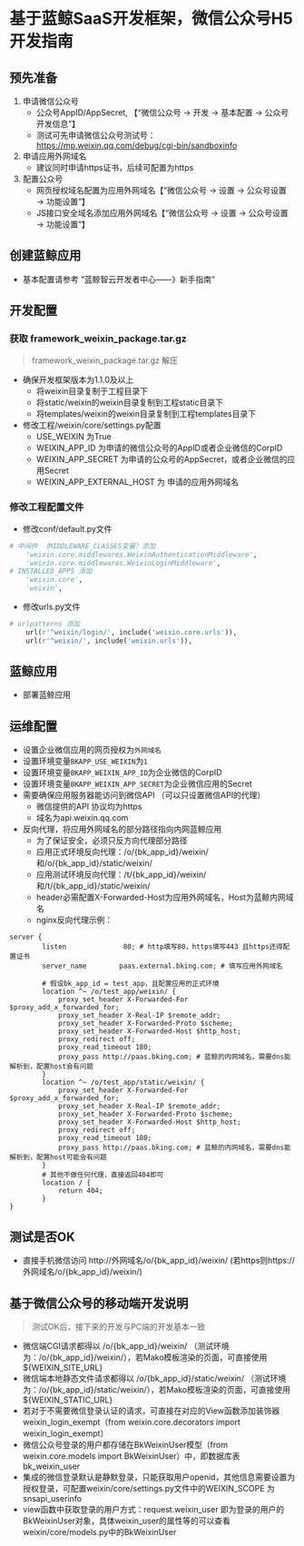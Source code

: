 # 基于蓝鲸SaaS开发框架，微信公众号H5开发指南
## 预先准备
1. 申请微信公众号
    - 公众号AppID/AppSecret, 【“微信公众号 → 开发 → 基本配置 → 公众号开发信息”】
    - 测试可先申请微信公众号测试号：https://mp.weixin.qq.com/debug/cgi-bin/sandboxinfo
2. 申请应用外网域名
    - 建议同时申请https证书，后续可配置为https
3. 配置公众号
    - 网页授权域名配置为应用外网域名【“微信公众号 → 设置 → 公众号设置 → 功能设置”】
    - JS接口安全域名添加应用外网域名【“微信公众号 → 设置 → 公众号设置 → 功能设置”】
## 创建蓝鲸应用
* 基本配置请参考 “蓝鲸智云开发者中心——》新手指南”
## 开发配置
### 获取 framework_weixin_package.tar.gz
> framework_weixin_package.tar.gz 解压
* 确保开发框架版本为1.1.0及以上
    - 将weixin目录复制于工程目录下
    - 将static/weixin的weixin目录复制到工程static目录下
    - 将templates/weixin的weixin目录复制到工程templates目录下
* 修改工程/weixin/core/settings.py配置
    - USE_WEIXIN 为True
    - WEIXIN_APP_ID 为申请的微信公众号的AppID或者企业微信的CorpID
    - WEIXIN_APP_SECRET 为申请的公众号的AppSecret，或者企业微信的应用Secret
    - WEIXIN_APP_EXTERNAL_HOST 为 申请的应用外网域名
### 修改工程配置文件
* 修改conf/default.py文件
```python
# 中间件 （MIDDLEWARE_CLASSES变量）添加
    'weixin.core.middlewares.WeixinAuthenticationMiddleware',
    'weixin.core.middlewares.WeixinLoginMiddleware',
# INSTALLED_APPS 添加
    'weixin.core',
    'weixin',
```
* 修改urls.py文件
```python
# urlpatterns 添加
    url(r'^weixin/login/', include('weixin.core.urls')),
    url(r'^weixin/', include('weixin.urls')),
```
## 蓝鲸应用
* 部署蓝鲸应用
## 运维配置
* 设置企业微信应用的网页授权为`外网域名`
* 设置环境变量`BKAPP_USE_WEIXIN`为`1`
* 设置环境变量`BKAPP_WEIXIN_APP_ID`为企业微信的CorpID
* 设置环境变量`BKAPP_WEIXIN_APP_SECRET`为企业微信应用的Secret
* 需要确保应用服务器能访问到微信API （可以只设置微信API的代理）
    - 微信提供的API 协议均为https
    - 域名为api.weixin.qq.com
* 反向代理，将应用外网域名的部分路径指向内网蓝鲸应用
    - 为了保证安全，必须只反方向代理部分路径
    - 应用正式环境反向代理：/o/{bk_app_id}/weixin/和/o/{bk_app_id}/static/weixin/
    - 应用测试环境反向代理：/t/{bk_app_id}/weixin/和/t/{bk_app_id}/static/weixin/
    - header必需配置X-Forwarded-Host为应用外网域名，Host为蓝鲸内网域名
    - nginx反向代理示例：
```
server {
        listen              80; # http填写80，https填写443 且https还得配置证书
        server_name        paas.external.bking.com; # 填写应用外网域名
        
        # 假设bk_app_id = test_app，且配置应用的正式环境        
        location ^~ /o/test_app/weixin/ {
            proxy_set_header X-Forwarded-For $proxy_add_x_forwarded_for;
            proxy_set_header X-Real-IP $remote_addr;
            proxy_set_header X-Forwarded-Proto $scheme;
            proxy_set_header X-Forwarded-Host $http_host;
            proxy_redirect off;
            proxy_read_timeout 180;
            proxy_pass http://paas.bking.com; # 蓝鲸的内网域名，需要dns能解析到，配置host会有问题
        }
        location ^~ /o/test_app/static/weixin/ {
            proxy_set_header X-Forwarded-For $proxy_add_x_forwarded_for;
            proxy_set_header X-Real-IP $remote_addr;
            proxy_set_header X-Forwarded-Proto $scheme;
            proxy_set_header X-Forwarded-Host $http_host;
            proxy_redirect off;
            proxy_read_timeout 180;
            proxy_pass http://paas.bking.com; # 蓝鲸的内网域名，需要dns能解析到，配置host可能会有问题
        }
        # 其他不做任何代理，直接返回404即可
        location / {
            return 404;
        }
}
```
## 测试是否OK
* 直接手机微信访问  http://外网域名/o/{bk_app_id}/weixin/ (若https则https://外网域名/o/{bk_app_id}/weixin/)

## 基于微信公众号的移动端开发说明
> 测试OK后，接下来的开发与PC端的开发基本一致

* 微信端CGI请求都得以 /o/{bk_app_id}/weixin/ （测试环境为：/o/{bk_app_id}/weixin/），若Mako模板渲染的页面，可直接使用${WEIXIN_SITE_URL}
* 微信端本地静态文件请求都得以 /o/{bk_app_id}/static/weixin/ （测试环境为：/o/{bk_app_id}/static/weixin/），若Mako模板渲染的页面，可直接使用${WEIXIN_STATIC_URL}
* 若对于不需要微信登录认证的请求，可直接在对应的View函数添加装饰器weixin_login_exempt（from weixin.core.decorators import weixin_login_exempt）
* 微信公众号登录的用户都存储在BkWeixinUser模型（from weixin.core.models import BkWeixinUser）中，即数据库表 bk_weixin_user
* 集成的微信登录默认是静默登录，只能获取用户openid，其他信息需要设置为授权登录，可配置weixin/core/settings.py文件中的WEIXIN_SCOPE 为snsapi_userinfo
* view函数中获取登录的用户方式：request.weixin_user 即为登录的用户的BkWeixinUser对象，具体weixin_user的属性等的可以查看weixin/core/models.py中的BkWeixinUser
